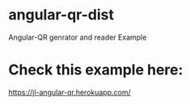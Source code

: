 # angular-qr-dist
Angular-QR genrator and reader Example

# Check this example here:
https://jl-angular-qr.herokuapp.com/
